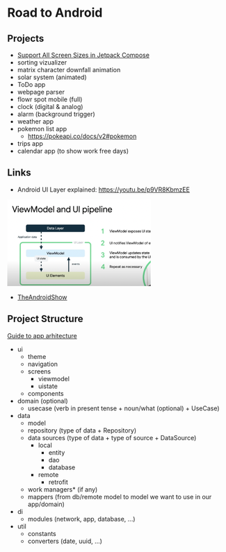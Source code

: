 # Road to Android

## Projects
  
- [Support All Screen Sizes in Jetpack Compose](https://github.com/zprima/compose-adaptive)
- sorting vizualizer
- matrix character downfall animation
- solar system (animated)
- ToDo app
- webpage parser
- flowr spot mobile (full)
- clock (digital & analog)
- alarm (background trigger)
- weather app
- pokemon list app
  - https://pokeapi.co/docs/v2#pokemon
- trips app
- calendar app (to show work free days)
   
## Links
- Android UI Layer explained: https://youtu.be/p9VR8KbmzEE

<img src="vm_as_state_holder.png" height="200px" />

- [TheAndroidShow](https://www.youtube.com/hashtag/theandroidshow)

## Project Structure
[Guide to app arhitecture](https://developer.android.com/jetpack/guide)

- ui
  - theme
  - navigation
  - screens
    - viewmodel
    - uistate
  - components
- domain (optional)
  - usecase (verb in present tense + noun/what (optional) + UseCase)
- data
  - model  
  - repository (type of data + Repository)
  - data sources (type of data + type of source + DataSource)
    - local
        - entity
        - dao
        - database
    - remote
        - retrofit
  - work managers* (if any)
  - mappers (from db/remote model to model we want to use in our app/domain)
- di
  - modules (network, app, database, ...)
- util
  - constants
  - converters (date, uuid, ...)
